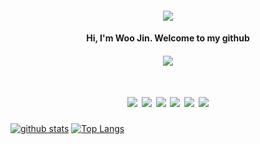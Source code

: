 <h4 align="center"><img src="https://capsule-render.vercel.app/api?type=Waving&height=250&section=header&fontSize=90&fontColor=FFF2FC&text=welcome" /></h4>

<h4 align="center">Hi, I'm Woo Jin. Welcome to my github</h4>

<h4 align="center"><a href="https://hits.seeyoufarm.com"><img src="https://hits.seeyoufarm.com/api/count/incr/badge.svg?url=https%3A%2F%2Fgithub.com%2Fleemonta9482&count_bg=%237B66AC&title_bg=%23555555&icon=github.svg&icon_color=%23FFFFFF&title=Visits&edge_flat=false"/></a></h4>

<h1 align="center">
  <img src="https://img.shields.io/badge/Python-111111?style=flat-square&logo=Python&logoColor=white"/>
  <img src="https://img.shields.io/badge/C-111111?style=flat-square&logo=C&logoColor=white"/>
  <img src="https://img.shields.io/badge/Spring-111111?style=flat-square&logo=Spring&logoColor=white"/>
  <img src="https://img.shields.io/badge/HTML5-111111?style=flat-square&logo=HTML5&logoColor=white"/>
  <img src="https://img.shields.io/badge/CSS3-111111?style=flat-square&logo=CSS3&logoColor=white"/>
  <img src="https://img.shields.io/badge/JavaScript-111111?style=flat-square&logo=Javascript&logoColor=white"/>
</h1>

[![github stats](https://github-readme-stats.vercel.app/api?username=leemonta9482&show_icons=true&hide_border=true&theme=dracula)](https://github.com/leemonta9482)
[![Top Langs](https://github-readme-stats.vercel.app/api/top-langs/?username=leemonta9482&layout=compact&theme=dracula)](https://github.com/leemonta9482)
